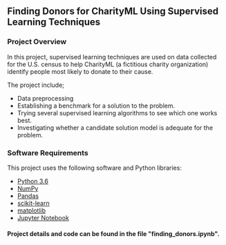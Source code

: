 ## Finding Donors for CharityML Using Supervised Learning Techniques

### Project Overview
In this project, supervised learning techniques are used on data collected for the U.S. census to help CharityML (a fictitious charity organization) identify people most likely to donate to their cause.

The project include;
- Data preprocessing
- Establishing a benchmark for a solution to the problem.
- Trying several supervised learning algorithms to see which one works best.
- Investigating whether a candidate solution model is adequate for the problem.

### Software Requirements

This project uses the following software and Python libraries:

- [Python 3.6](https://www.python.org/downloads/release/python-365/)
- [NumPy](http://www.numpy.org/)
- [Pandas](http://pandas.pydata.org/)
- [scikit-learn](http://scikit-learn.org/stable/)
- [matplotlib](http://matplotlib.org/)
- [Jupyter Notebook](http://ipython.org/notebook.html)

#### Project details and code can be found in the file "finding_donors.ipynb".

